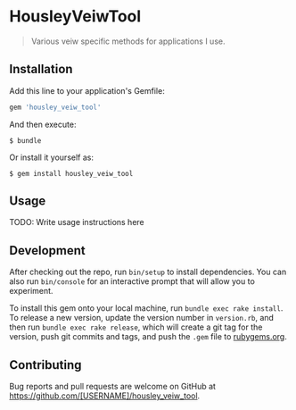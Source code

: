 # HousleyVeiwTool

> Various veiw specific methods for applications I use.

## Installation

Add this line to your application's Gemfile:

```ruby
gem 'housley_veiw_tool'
```

And then execute:

    $ bundle

Or install it yourself as:

    $ gem install housley_veiw_tool

## Usage

TODO: Write usage instructions here

## Development

After checking out the repo, run `bin/setup` to install dependencies. You can also run `bin/console` for an interactive prompt that will allow you to experiment.

To install this gem onto your local machine, run `bundle exec rake install`. To release a new version, update the version number in `version.rb`, and then run `bundle exec rake release`, which will create a git tag for the version, push git commits and tags, and push the `.gem` file to [rubygems.org](https://rubygems.org).

## Contributing

Bug reports and pull requests are welcome on GitHub at https://github.com/[USERNAME]/housley_veiw_tool.
